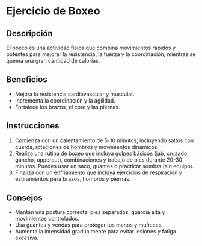 # Ejercicio de Boxeo

## Descripción
El boxeo es una actividad física que combina movimientos rápidos y potentes para mejorar la resistencia, la fuerza y la coordinación, mientras se quema una gran cantidad de calorías.

## Beneficios
- Mejora la resistencia cardiovascular y muscular.
- Incrementa la coordinación y la agilidad.
- Fortalece los brazos, el core y las piernas.

## Instrucciones
1. Comienza con un calentamiento de 5-10 minutos, incluyendo saltos con cuerda, rotaciones de hombros y movimientos dinámicos.
2. Realiza una rutina de boxeo que incluya golpes básicos (jab, cruzado, gancho, uppercut), combinaciones y trabajo de pies durante 20-30 minutos. Puedes usar un saco, guantes o practicar sombra (sin equipo).
3. Finaliza con un enfriamiento que incluya ejercicios de respiración y estiramientos para brazos, hombros y piernas.

## Consejos
- Mantén una postura correcta: pies separados, guardia alta y movimientos controlados.
- Usa guantes y vendas para proteger tus manos y muñecas.
- Aumenta la intensidad gradualmente para evitar lesiones y fatiga excesiva.
